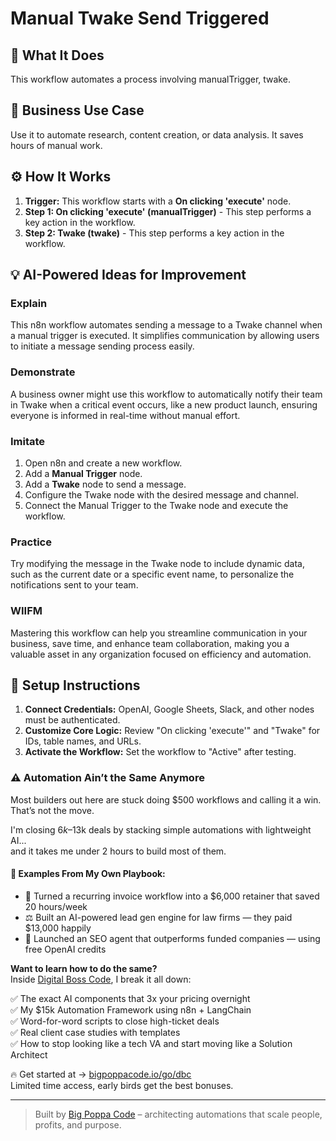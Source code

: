 # Manual Twake Send Triggered

## 🚀 What It Does
This workflow automates a process involving manualTrigger, twake.

## 💼 Business Use Case
Use it to automate research, content creation, or data analysis. It saves hours of manual work.

## ⚙️ How It Works
1.  **Trigger:** This workflow starts with a **On clicking 'execute'** node.
2. **Step 1: On clicking 'execute' (manualTrigger)** - This step performs a key action in the workflow.
3. **Step 2: Twake (twake)** - This step performs a key action in the workflow.

## 💡 AI-Powered Ideas for Improvement
### Explain
This n8n workflow automates sending a message to a Twake channel when a manual trigger is executed. It simplifies communication by allowing users to initiate a message sending process easily.

### Demonstrate
A business owner might use this workflow to automatically notify their team in Twake when a critical event occurs, like a new product launch, ensuring everyone is informed in real-time without manual effort.

### Imitate
1. Open n8n and create a new workflow.
2. Add a **Manual Trigger** node.
3. Add a **Twake** node to send a message.
4. Configure the Twake node with the desired message and channel.
5. Connect the Manual Trigger to the Twake node and execute the workflow.

### Practice
Try modifying the message in the Twake node to include dynamic data, such as the current date or a specific event name, to personalize the notifications sent to your team.

### WIIFM
Mastering this workflow can help you streamline communication in your business, save time, and enhance team collaboration, making you a valuable asset in any organization focused on efficiency and automation.

## 🔧 Setup Instructions
1. **Connect Credentials:** OpenAI, Google Sheets, Slack, and other nodes must be authenticated.
2. **Customize Core Logic:** Review "On clicking 'execute'" and "Twake" for IDs, table names, and URLs.
3. **Activate the Workflow:** Set the workflow to "Active" after testing.

### ⚠️ Automation Ain’t the Same Anymore

Most builders out here are stuck doing $500 workflows and calling it a win.  
That’s not the move.  

I'm closing $6k–$13k deals by stacking simple automations with lightweight AI...  
and it takes me under 2 hours to build most of them.

#### 🧠 Examples From My Own Playbook:
- 🔁 Turned a recurring invoice workflow into a $6,000 retainer that saved 20 hours/week  
- ⚖️ Built an AI-powered lead gen engine for law firms — they paid $13,000 happily  
- 🚀 Launched an SEO agent that outperforms funded companies — using free OpenAI credits  

**Want to learn how to do the same?**  
Inside [Digital Boss Code](https://bigpoppacode.io/go/dbc), I break it all down:

✅ The exact AI components that 3x your pricing overnight  
✅ My $15k Automation Framework using n8n + LangChain  
✅ Word-for-word scripts to close high-ticket deals  
✅ Real client case studies with templates  
✅ How to stop looking like a tech VA and start moving like a Solution Architect  

🔥 Get started at → [bigpoppacode.io/go/dbc](https://bigpoppacode.io/go/dbc)  
Limited time access, early birds get the best bonuses.

---
> Built by [Big Poppa Code](https://bigpoppacode.io) – architecting automations that scale people, profits, and purpose.
